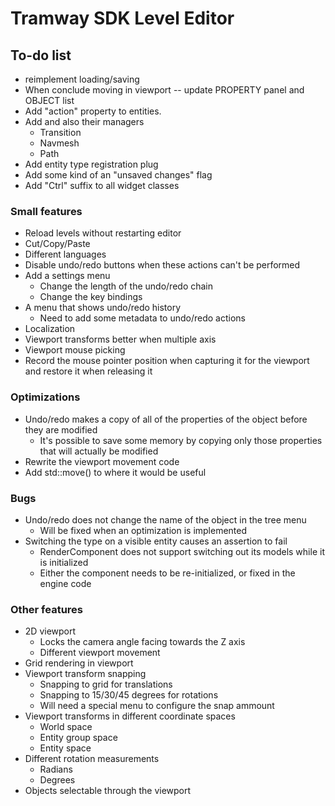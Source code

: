 # Tramway SDK Level Editor

## To-do list
- reimplement loading/saving
- When conclude moving in viewport -- update PROPERTY panel and OBJECT list
- Add "action" property to entities.
- Add and also their managers
	- Transition
	- Navmesh
	- Path
- Add entity type registration plug
- Add some kind of an "unsaved changes" flag
- Add "Ctrl" suffix to all widget classes


### Small features
- Reload levels without restarting editor
- Cut/Copy/Paste
- Different languages
- Disable undo/redo buttons when these actions can't be performed
- Add a settings menu
	- Change the length of the undo/redo chain
	- Change the key bindings
- A menu that shows undo/redo history
	- Need to add some metadata to undo/redo actions
- Localization
- Viewport transforms better when multiple axis
- Viewport mouse picking
- Record the mouse pointer position when capturing it for the viewport and restore it when releasing it

### Optimizations
- Undo/redo makes a copy of all of the properties of the object before they are modified
	- It's possible to save some memory by copying only those properties that will actually be modified
- Rewrite the viewport movement code
- Add std::move() to where it would be useful

### Bugs
- Undo/redo does not change the name of the object in the tree menu
	- Will be fixed when an optimization is implemented
- Switching the type on a visible entity causes an assertion to fail
	- RenderComponent does not support switching out its models while it is initialized
	- Either the component needs to be re-initialized, or fixed in the engine code
	
### Other features
- 2D viewport
	- Locks the camera angle facing towards the Z axis
	- Different viewport movement
- Grid rendering in viewport
- Viewport transform snapping
	- Snapping to grid for translations
	- Snapping to 15/30/45 degrees for rotations
	- Will need a special menu to configure the snap ammount
- Viewport transforms in different coordinate spaces
	- World space
	- Entity group space
	- Entity space
- Different rotation measurements
	- Radians
	- Degrees
- Objects selectable through the viewport
